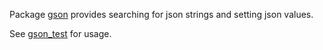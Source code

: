 Package [gson](https://github.com/apieasy/gson) provides searching for json strings and setting json values.

See [gson_test](./gson_test.go) for usage.